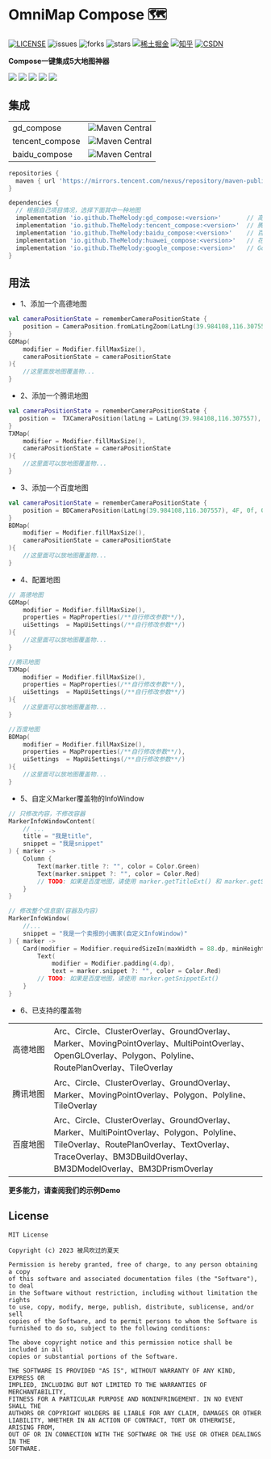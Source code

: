 OmniMap Compose 🗺
===============
<a href="https://github.com/TheMelody/OmniMap-Compose/blob/main/LICENSE"><img alt="LICENSE" src="https://img.shields.io/github/license/TheMelody/OmniMap-Compose"/></a>  <img alt="issues" src="https://img.shields.io/github/issues/TheMelody/OmniMap-Compose?color=important"/>  <img alt="forks" src="https://img.shields.io/github/forks/TheMelody/OmniMap-Compose?color=blueviolet"/>  <img alt="stars" src="https://img.shields.io/github/stars/TheMelody/OmniMap-Compose?color=success"/>  <a href="https://juejin.cn/user/8451824316670/posts"><img alt="稀土掘金" src="https://img.shields.io/badge/%E7%A8%80%E5%9C%9F%E6%8E%98%E9%87%91-354-green?labelColor=%231e80FF&color=black" ></a>  <a href="https://www.zhihu.com/people/fq_halifax"><img src="https://img.shields.io/badge/dynamic/json?color=282c34&amp;labelColor=0084ff&amp;label=%E7%9F%A5%E4%B9%8E%E5%85%B3%E6%B3%A8&amp;query=%24.data.totalSubs&amp;url=https%3A%2F%2Fapi.spencerwoo.com%2Fsubstats%2F%3Fsource%3Dzhihu%26queryKey%3Dfq_halifax&amp;longCache=true" alt="知乎"></a>  <a href="https://blog.csdn.net/logicsboy"><img src="https://img.shields.io/badge/CSDN-1k+-red?labelColor=%231e80FF&color=black" alt="CSDN"></a>

**Compose一键集成5大地图神器**

<a href="https://lbsyun.baidu.com/index.php?title=androidsdk"><img src="https://img.shields.io/badge/-%E7%99%BE%E5%BA%A6%E5%9C%B0%E5%9B%BE-4e6ef2"></a>    <a href="https://lbs.amap.com/api/android-sdk/summary/"><img src="https://img.shields.io/badge/-%E9%AB%98%E5%BE%B7%E5%9C%B0%E5%9B%BE-success"></a>    <a href="https://lbs.qq.com/mobile/androidMapSDK/developerGuide/androidSummary"><img src="https://img.shields.io/badge/-%E8%85%BE%E8%AE%AF%E5%9C%B0%E5%9B%BE-E91E1E"></a>    <a href="https://developer.huawei.com/consumer/cn/doc/development/HMSCore-Guides/android-sdk-brief-introduction-0000001061991343"><img src="https://img.shields.io/badge/-%E8%8A%B1%E7%93%A3%E5%9C%B0%E5%9B%BE-orange"></a>    <a href="https://developers.google.com/maps/documentation/android-sdk/start?hl=zh-cn"><img src="https://img.shields.io/badge/-Google%E5%9C%B0%E5%9B%BE-blue"></a>

集成
-------
<table>
 <tr>
  <td>gd_compose</td><td><img alt="Maven Central" src="https://img.shields.io/maven-central/v/io.github.TheMelody/gd_compose?versionPrefix=1.0.1"></td>
 </tr>
 <tr>
  <td>tencent_compose</td><td><img alt="Maven Central" src="https://img.shields.io/maven-central/v/io.github.TheMelody/tencent_compose?versionPrefix=1.0.1"></td>
 </tr>
 <tr>
  <td>baidu_compose</td><td><img alt="Maven Central" src="https://img.shields.io/maven-central/v/io.github.TheMelody/baidu_compose?versionPrefix=1.0.1"></td>
 </tr>
</table>

```groovy
repositories {
  maven { url 'https://mirrors.tencent.com/nexus/repository/maven-public/' }
}

dependencies {
  // 根据自己项目情况，选择下面其中一种地图
  implementation 'io.github.TheMelody:gd_compose:<version>'       // 高德地图
  implementation 'io.github.TheMelody:tencent_compose:<version>'  // 腾讯地图
  implementation 'io.github.TheMelody:baidu_compose:<version>'    // 百度地图
  implementation 'io.github.TheMelody:huawei_compose:<version>'   // 花瓣地图(Android 7.0+) → 实现中
  implementation 'io.github.TheMelody:google_compose:<version>'   // Google地图 → 未开始
}
```

用法
-------

- 1、添加一个高德地图
```kt
val cameraPositionState = rememberCameraPositionState {
    position = CameraPosition.fromLatLngZoom(LatLng(39.984108,116.307557), 10F)
}
GDMap(
    modifier = Modifier.fillMaxSize(),
    cameraPositionState = cameraPositionState
){
    //这里面放地图覆盖物...
}
```
- 2、添加一个腾讯地图
```kt
val cameraPositionState = rememberCameraPositionState {
   position =  TXCameraPosition(latLng = LatLng(39.984108,116.307557), zoom = 10F, tilt = 0F, bearing = 0F)
}
TXMap(
    modifier = Modifier.fillMaxSize(),
    cameraPositionState = cameraPositionState
){
    //这里面可以放地图覆盖物...
}
```
- 3、添加一个百度地图
```kt
val cameraPositionState = rememberCameraPositionState {
    position = BDCameraPosition(LatLng(39.984108,116.307557), 4F, 0f, 0f)
}
BDMap(
    modifier = Modifier.fillMaxSize(),
    cameraPositionState = cameraPositionState
){
    //这里面可以放地图覆盖物...
}
```
- 4、配置地图
```kt
// 高德地图
GDMap(
    modifier = Modifier.fillMaxSize(),
    properties = MapProperties(/**自行修改参数**/),
    uiSettings  = MapUiSettings(/**自行修改参数**/)
){
    //这里面可以放地图覆盖物...
}

//腾讯地图
TXMap(
    modifier = Modifier.fillMaxSize(),
    properties = MapProperties(/**自行修改参数**/),
    uiSettings  = MapUiSettings(/**自行修改参数**/)
){
    //这里面可以放地图覆盖物...
}

//百度地图
BDMap(
    modifier = Modifier.fillMaxSize(),
    properties = MapProperties(/**自行修改参数**/),
    uiSettings  = MapUiSettings(/**自行修改参数**/)
){
    //这里面可以放地图覆盖物...
}
```
- 5、自定义Marker覆盖物的InfoWindow
```kt
// 只修改内容，不修改容器
MarkerInfoWindowContent(
    // ...
    title = "我是title",
    snippet = "我是snippet"
) { marker ->
    Column {
        Text(marker.title ?: "", color = Color.Green)
        Text(marker.snippet ?: "", color = Color.Red)
        // TODO: 如果是百度地图，请使用 marker.getTitleExt() 和 marker.getSnippetExt()
    }
}

// 修改整个信息窗(容器及内容)
MarkerInfoWindow(
    //...
    snippet = "我是一个卖报的小画家(自定义InfoWindow)"
) { marker ->
    Card(modifier = Modifier.requiredSizeIn(maxWidth = 88.dp, minHeight = 66.dp)) {
        Text(
            modifier = Modifier.padding(4.dp),
            text = marker.snippet ?: "", color = Color.Red)
        // TODO: 如果是百度地图，请使用 marker.getSnippetExt()
    }
}
```
- 6、已支持的覆盖物
<table>
 <tr>
  <td width="66px">高德地图</td> <td>Arc、Circle、ClusterOverlay、GroundOverlay、Marker、MovingPointOverlay、MultiPointOverlay、OpenGLOverlay、Polygon、Polyline、RoutePlanOverlay、TileOverlay</td>
 </tr>
 <tr>
  <td width="66px">腾讯地图</td> <td>Arc、Circle、ClusterOverlay、GroundOverlay、Marker、MovingPointOverlay、Polygon、Polyline、TileOverlay</td>
 </tr>
 <tr>
  <td width="66px">百度地图</td> <td>Arc、Circle、ClusterOverlay、GroundOverlay、Marker、MultiPointOverlay、Polygon、Polyline、TileOverlay、RoutePlanOverlay、TextOverlay、TraceOverlay、BM3DBuildOverlay、BM3DModelOverlay、BM3DPrismOverlay</td>
 </tr>
</table>

**更多能力，请查阅我们的示例Demo**

License
-------
```
MIT License

Copyright (c) 2023 被风吹过的夏天

Permission is hereby granted, free of charge, to any person obtaining a copy
of this software and associated documentation files (the "Software"), to deal
in the Software without restriction, including without limitation the rights
to use, copy, modify, merge, publish, distribute, sublicense, and/or sell
copies of the Software, and to permit persons to whom the Software is
furnished to do so, subject to the following conditions:

The above copyright notice and this permission notice shall be included in all
copies or substantial portions of the Software.

THE SOFTWARE IS PROVIDED "AS IS", WITHOUT WARRANTY OF ANY KIND, EXPRESS OR
IMPLIED, INCLUDING BUT NOT LIMITED TO THE WARRANTIES OF MERCHANTABILITY,
FITNESS FOR A PARTICULAR PURPOSE AND NONINFRINGEMENT. IN NO EVENT SHALL THE
AUTHORS OR COPYRIGHT HOLDERS BE LIABLE FOR ANY CLAIM, DAMAGES OR OTHER
LIABILITY, WHETHER IN AN ACTION OF CONTRACT, TORT OR OTHERWISE, ARISING FROM,
OUT OF OR IN CONNECTION WITH THE SOFTWARE OR THE USE OR OTHER DEALINGS IN THE
SOFTWARE.
```
